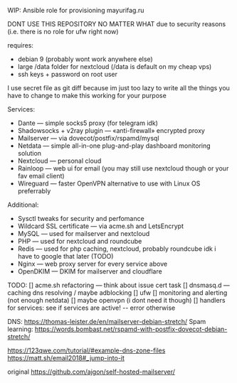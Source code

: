 WIP: Ansible role for provisioning mayurifag.ru

DONT USE THIS REPOSITORY NO MATTER WHAT due to security reasons (i.e. there
is no role for ufw right now)

requires:
- debian 9 (probably wont work anywhere else)
- large /data folder for nextcloud (/data is default on my cheap vps)
- ssh keys + password on root user

I use secret file as git diff because im just too lazy to write all the things
you have to change to make this working for your purpose

Services:
- Dante — simple socks5 proxy (for telegram idk)
- Shadowsocks + v2ray plugin — «anti-firewall» encrypted proxy
- Mailserver — via dovecot/postfix/rspamd/mysql
- Netdata — simple all-in-one plug-and-play dashboard monitoring solution
- Nextcloud — personal cloud
- Rainloop — web ui for email (you may still use nextcloud though or your fav email client)
- Wireguard — faster OpenVPN alternative to use with Linux OS preferrably

Additional:
- Sysctl tweaks for security and perfomance
- Wildcard SSL certificate — via acme.sh and LetsEncrypt
- MySQL — used for mailserver and nextcloud
- PHP — used for nextcloud and roundcube
- Redis — used for php caching, nextcloud, probably roundcube idk i have to google that later (TODO)
- Nginx — web proxy server for every service above
- OpenDKIM — DKIM for mailserver and cloudflare

TODO:
[] acme.sh refactoring — think about issue cert task
[] dnsmasq.d — caching dns resolving / maybe adblocking
[] ufw
[] monitoring and alerting (not enough netdata)
[] maybe openvpn (i dont need it though)
[] handlers for services: see if services are active! -- error otherwise

DNS: https://thomas-leister.de/en/mailserver-debian-stretch/
Spam learning: https://words.bombast.net/rspamd-with-postfix-dovecot-debian-stretch/

https://123qwe.com/tutorial/#example-dns-zone-files
https://matt.sh/email2018#_jump-into-it

original https://github.com/ajgon/self-hosted-mailserver/
